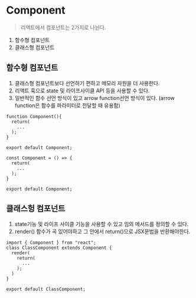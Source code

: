 # Component
> 리액트에서 컴포넌트는 2가지로 나뉜다.
1. 함수형 컴포넌트
2. 클래스형 컴포넌트

## 함수형 컴포넌트
1. 클래스형 컴포넌트보다 선언하기 편하고 메모리 자원을 더 사용한다.
2. 리액트 훅으로 state 및 라이프사이클 API 등을 사용할 수 있다.
3. 일반적인 함수 선언 방식이 있고 arrow function선언 방식이 있다. (arrow function은 함수를 파라미터로 전달할 때 유용함)
```
function Component(){
  return(
    ...
  );
}

export default Component;
```

```
const Component = () => {
  return(
    ...
  );
}

export default Component;
```

## 클래스헝 컴포넌트
1. state기능 및 라이프 사이클 기능을 사용할 수 있고 임의 메서드를 정의할 수 있다.
2. render() 함수가 곡 있어야하고 그 안에서 return()으로 JSX문법을 반환해야한다.
```
import { Component } from "react";
class ClassComponent extends Component {
  render(
    return(
      ...
    );
  )
}

export default ClassComponent;
```

